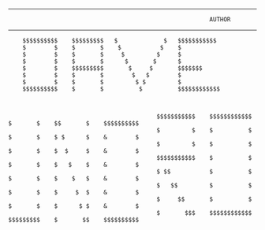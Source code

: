 -------------------------------------------------------------------------------------------------------------------------------
                                                             AUTHOR                                                                   
-------------------------------------------------------------------------------------------------------------------------------

        $$$$$$$$$$    $$$$$$$$$   $             $   $$$$$$$$$$$
        $        $    $       $    $           $    $
        $        $    $       $     $         $     $
        $        $    $       $      $       $      $
        $        $    $$$$$$$$$       $     $       $$$$$$$
        $        $    $       $        $   $        $
        $        $    $       $         $ $         $
        $$$$$$$$$$    $       $          $          $$$$$$$$$$$$



                                              $$$$$$$$$$$    $$$$$$$$$$$$    $       $    $$       $    $$$$$$$$$$
                                              $         $    $          $    $       $    $ $      $    &        $
                                              $         $    $          $    $       $    $  $     $    &        $
                                              $$$$$$$$$$$    $          $    $       $    $   $    $    &        $
                                              $ $$           $          $    $       $    $    $   $    &        $
                                              $   $$         $          $    $       $    $     $  $    &        $
                                              $     $$       $          $    $       $    $      $ $    &        $
                                              $       $$$    $$$$$$$$$$$$    $$$$$$$$$    $       $$    $$$$$$$$$$
